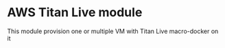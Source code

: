 # AWS Titan Live module

This module provision one or multiple VM with Titan Live macro-docker on it